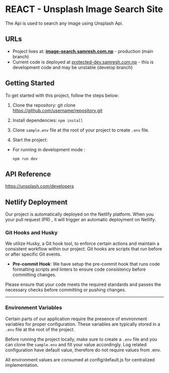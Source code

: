 # REACT  -  Unsplash Image Search Site

The Api is used to search any image using Unsplash Api.

## URLs
- Project lives at: **[image-search.samresh.com.np](https://image-search.samresh.com.np/)** - production (main branch)
- Current code is deployed at [protected-dev.samresh.com.np](https://image-search.samresh.com.np/) - this is development code and may be unstable (develop branch)

## Getting Started
To get started with this project, follow the steps below:

1. Clone the repository:
git clone https://github.com/username/repository.git

2. Install dependencies:
`npm install`

3. Clone `sample.env` file at the root of your project to create `.env` file.

4. Start the project:
- For running in development mode :
  ```
  npm run dev
  ```




## API Reference

https://unsplash.com/developers


## Netlify Deployment

Our project is automatically deployed on the Netlify platform. When you your pull request (PR) , it will trigger an automatic deployment on Netlify.

### Git Hooks and Husky

We utilize Husky, a Git hook tool, to enforce certain actions and maintain a consistent workflow within our project. Git hooks are scripts that run before or after specific Git events.



- **Pre-commit Hook**: We have setup the pre-commit hook that runs code formatting scripts and linters to ensure code consistency before committing changes.

Please ensure that your code meets the required standards and passes the necessary checks before committing or pushing changes.

---

### Environment Variables

Certain parts of our application require the presence of environment variables for proper configuration. These variables are typically stored in a `.env` file at the root of the project.

Before running the project locally, make sure to create a `.env` file and you can clone the `sample.env` and fill your value accordingly. Log related configuration have default value, therefore do not require values from .env.

All environment values are consumed at config/default.js for centralized implementation.
